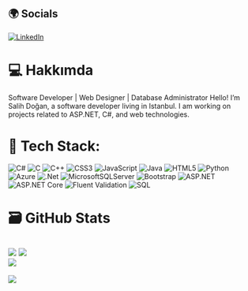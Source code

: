 ## 🌍 Socials
[![LinkedIn](https://img.shields.io/badge/LinkedIn-%230077B5.svg?logo=linkedin&logoColor=white)](https://linkedin.com/in/f4t1hsalih) 

# 💻 Hakkımda
Software Developer | Web Designer | Database Administrator
Hello! I’m Salih Doğan, a software developer living in Istanbul. I am working on projects related to ASP.NET, C#, and web technologies.

# 🔧 Tech Stack:
![C#](https://img.shields.io/badge/c%23-%23239120.svg?style=for-the-badge&logo=csharp&logoColor=white) 
![C](https://img.shields.io/badge/c-%2300599C.svg?style=for-the-badge&logo=c&logoColor=white) 
![C++](https://img.shields.io/badge/c++-%2300599C.svg?style=for-the-badge&logo=c%2B%2B&logoColor=white) 
![CSS3](https://img.shields.io/badge/css3-%231572B6.svg?style=for-the-badge&logo=css3&logoColor=white) 
![JavaScript](https://img.shields.io/badge/javascript-%23323330.svg?style=for-the-badge&logo=javascript&logoColor=%23F7DF1E) 
![Java](https://img.shields.io/badge/java-%23ED8B00.svg?style=for-the-badge&logo=openjdk&logoColor=white) 
![HTML5](https://img.shields.io/badge/html5-%23E34F26.svg?style=for-the-badge&logo=html5&logoColor=white) 
![Python](https://img.shields.io/badge/python-3670A0?style=for-the-badge&logo=python&logoColor=ffdd54) 
![Azure](https://img.shields.io/badge/azure-%230072C6.svg?style=for-the-badge&logo=microsoftazure&logoColor=white) 
![.Net](https://img.shields.io/badge/.NET-5C2D91?style=for-the-badge&logo=.net&logoColor=white) 
![MicrosoftSQLServer](https://img.shields.io/badge/Microsoft%20SQL%20Server-CC2927?style=for-the-badge&logo=microsoft%20sql%20server&logoColor=white) 
![Bootstrap](https://img.shields.io/badge/Bootstrap-%237052B0.svg?style=for-the-badge&logo=bootstrap&logoColor=white) 
![ASP.NET](https://img.shields.io/badge/ASP.NET-%235C2D91.svg?style=for-the-badge&logo=aspdotnet&logoColor=white) 
![ASP.NET Core](https://img.shields.io/badge/ASP.NET%20Core-%2302A94C.svg?style=for-the-badge&logo=aspdotnetcore&logoColor=white) 
![Fluent Validation](https://img.shields.io/badge/Fluent%20Validation-%234B8BBE.svg?style=for-the-badge&logo=fluent&logoColor=white) 
![SQL](https://img.shields.io/badge/SQL-%234B8BBE.svg?style=for-the-badge&logo=sql&logoColor=white)

# 🗃️ GitHub Stats
![](https://github-readme-stats.vercel.app/api?username=f4t1hsalih&show_icons=true&theme=dark&count_private=false&card_width=423)
![](https://github-readme-stats.vercel.app/api/top-langs/?username=f4t1hsalih&show_icons=true&theme=dark&hide_border=false&include_all_commits=true&count_private=false&layout=compact&card_width=404)<br/>
![](https://github-readme-streak-stats.herokuapp.com/?user=f4t1hsalih&theme=dark&hide&card_width=1000_border=false)<br/>
---
[![](https://visitcount.itsvg.in/api?id=f4t1hsalih&icon=0&color=9)](https://visitcount.itsvg.in)







